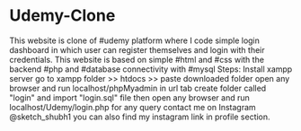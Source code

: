 # Udemy-Clone
This website is clone of #udemy platform where I code simple login dashboard in which user can register themselves and login with their credentials. This website is based on simple #html and #css with the backend #php and #database connectivity with #mysql
Steps:
Install xampp server
go to xampp folder >> htdocs >> paste downloaded folder
open any browser and run localhost/phpMyadmin in url tab
create folder called "login" and import "login.sql" file
then open any browser and run localhost/Udemy/login.php
for any query contact me on Instagram @sketch_shubh1 
you can also find my instagram link in profile section.
